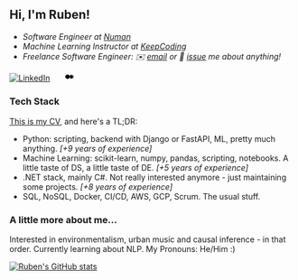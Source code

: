 ## Hi, I'm Ruben!

- *Software Engineer at [Numan](https://www.numan.com/)*
- *Machine Learning Instructor at [KeepCoding](https://keepcoding.io/)*
- *Freelance Software Engineer: ✉️ [email](mailto:ruromgar@gmail.com) or 💬 [issue](https://github.com/ruromgar/ruromgar/issues/me) me about anything!*

[<img src="https://raw.githubusercontent.com/peterthehan/peterthehan/master/assets/linkedin.svg" width="22px" alt="LinkedIn"/>](https://www.linkedin.com/in/ruromgar)
&nbsp;&nbsp;&nbsp;&nbsp;
[<img src="https://raw.githubusercontent.com/Medium/medium-logos/master/03_Symbol/01_Black/SVG/Medium-Symbol-Black-RGB.svg" width="22px" alt="Medium"/>](https://medium.com/@ruromgar)
&nbsp;&nbsp;&nbsp;&nbsp;

### Tech Stack

[This is my CV](https://docs.google.com/document/d/1f8hWW5h_dxcNqgPRNuVpLnFsyYe0Ne40wSAYaeuVa-o/edit?usp=sharing), and here's a TL;DR:

- Python: scripting, backend with Django or FastAPI, ML, pretty much anything. *[+9 years of experience]*
- Machine Learning: scikit-learn, numpy, pandas, scripting, notebooks. A little taste of DS, a little taste of DE. *[+5 years of experience]*
- .NET stack, mainly C#. Not really interested anymore - just maintaining some projects. *[+8 years of experience]*
- SQL, NoSQL, Docker, CI/CD, AWS, GCP, Scrum. The usual stuff.

### A little more about me...  

Interested in environmentalism, urban music and causal inference - in that order. Currently learning about NLP. My Pronouns: He/Him :)

[![Ruben's GitHub stats](https://github-readme-stats.vercel.app/api?username=ruromgar&theme=dark&hide=html,jupyter%20%notebook)]()

